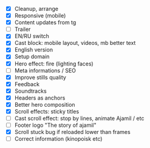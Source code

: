 * [x] Cleanup, arrange
* [x] Responsive (mobile)
* [x] Content updates from tg
* [ ] Trailer
* [x] EN/RU switch
* [x] Cast block: mobile layout, videos, mb better text
* [x] English version
* [x] Setup domain
* [x] Hero effect: fire (lighting faces)
* [ ] Meta informations / SEO
* [x] Improve stills quality
* [x] Feedback
* [x] Soundtracks
* [x] Headers as anchors
* [x] Better hero composition
* [x] Scroll effects: sticky titles
* [ ] Cast scroll effect: stop by lines, animate Ajamil / etc
* [ ] Footer logo "The story of ajamil"
* [x] Scroll stuck bug if reloaded lower than frames
* [ ] Correct information (kinopoisk etc)
